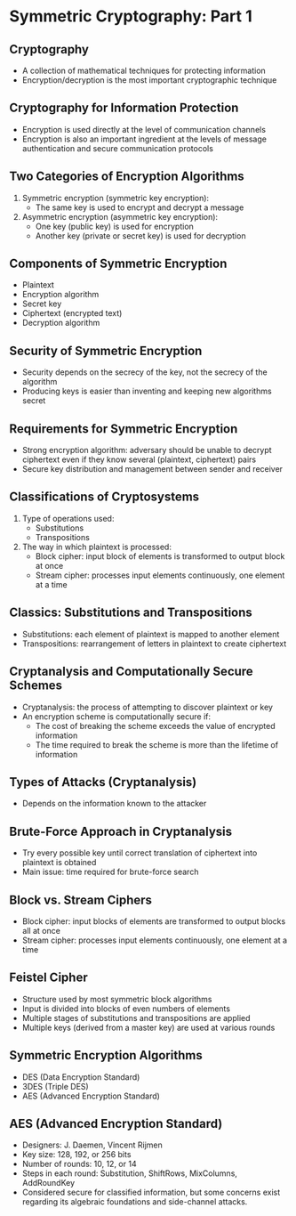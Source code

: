 # Symmetric Cryptography: Part 1

## Cryptography
- A collection of mathematical techniques for protecting information
- Encryption/decryption is the most important cryptographic technique

## Cryptography for Information Protection
- Encryption is used directly at the level of communication channels
- Encryption is also an important ingredient at the levels of message authentication and secure communication protocols

## Two Categories of Encryption Algorithms
1. Symmetric encryption (symmetric key encryption):
   - The same key is used to encrypt and decrypt a message
2. Asymmetric encryption (asymmetric key encryption):
   - One key (public key) is used for encryption
   - Another key (private or secret key) is used for decryption

## Components of Symmetric Encryption
- Plaintext
- Encryption algorithm
- Secret key
- Ciphertext (encrypted text)
- Decryption algorithm

## Security of Symmetric Encryption
- Security depends on the secrecy of the key, not the secrecy of the algorithm
- Producing keys is easier than inventing and keeping new algorithms secret

## Requirements for Symmetric Encryption
- Strong encryption algorithm: adversary should be unable to decrypt ciphertext even if they know several (plaintext, ciphertext) pairs
- Secure key distribution and management between sender and receiver

## Classifications of Cryptosystems
1. Type of operations used:
   - Substitutions
   - Transpositions
2. The way in which plaintext is processed:
   - Block cipher: input block of elements is transformed to output block at once
   - Stream cipher: processes input elements continuously, one element at a time

## Classics: Substitutions and Transpositions
- Substitutions: each element of plaintext is mapped to another element
- Transpositions: rearrangement of letters in plaintext to create ciphertext

## Cryptanalysis and Computationally Secure Schemes
- Cryptanalysis: the process of attempting to discover plaintext or key
- An encryption scheme is computationally secure if:
  - The cost of breaking the scheme exceeds the value of encrypted information
  - The time required to break the scheme is more than the lifetime of information

## Types of Attacks (Cryptanalysis)
- Depends on the information known to the attacker

## Brute-Force Approach in Cryptanalysis
- Try every possible key until correct translation of ciphertext into plaintext is obtained
- Main issue: time required for brute-force search

## Block vs. Stream Ciphers
- Block cipher: input blocks of elements are transformed to output blocks all at once
- Stream cipher: processes input elements continuously, one element at a time

## Feistel Cipher
- Structure used by most symmetric block algorithms
- Input is divided into blocks of even numbers of elements
- Multiple stages of substitutions and transpositions are applied
- Multiple keys (derived from a master key) are used at various rounds

## Symmetric Encryption Algorithms
- DES (Data Encryption Standard)
- 3DES (Triple DES)
- AES (Advanced Encryption Standard)

## AES (Advanced Encryption Standard)
- Designers: J. Daemen, Vincent Rijmen
- Key size: 128, 192, or 256 bits
- Number of rounds: 10, 12, or 14
- Steps in each round: Substitution, ShiftRows, MixColumns, AddRoundKey
- Considered secure for classified information, but some concerns exist regarding its algebraic foundations and side-channel attacks.